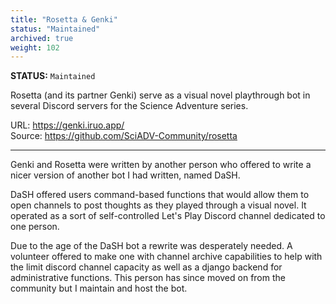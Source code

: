 ```yaml
---
title: "Rosetta & Genki"
status: "Maintained"
archived: true
weight: 102
---
```

**STATUS:** `Maintained`

Rosetta (and its partner Genki) serve as a visual novel playthrough bot in several Discord servers for the Science Adventure series.

URL: https://genki.iruo.app/   
Source: https://github.com/SciADV-Community/rosetta
<!--more-->
---

Genki and Rosetta were written by another person who offered to write a nicer version of another bot I had written, named DaSH. 

DaSH offered users command-based functions that would allow them to open channels to post thoughts as they played through a visual novel. It operated as a sort of self-controlled Let's Play Discord channel dedicated to one person.

Due to the age of the DaSH bot a rewrite was desperately needed. A volunteer offered to make one with channel archive capabilities to help with the limit discord channel capacity as well as a django backend for administrative functions. This person has since moved on from the community but I maintain and host the bot. 
